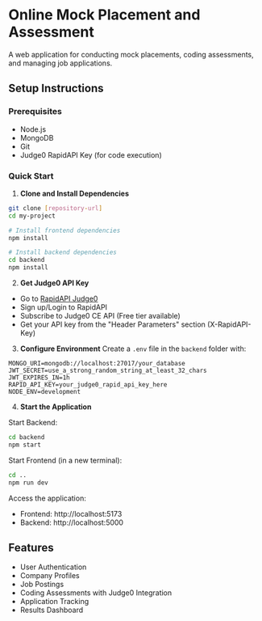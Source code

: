 # Online Mock Placement and Assessment

A web application for conducting mock placements, coding assessments, and managing job applications.

## Setup Instructions

### Prerequisites
- Node.js
- MongoDB
- Git
- Judge0 RapidAPI Key (for code execution)

### Quick Start

1. **Clone and Install Dependencies**
```bash
git clone [repository-url]
cd my-project

# Install frontend dependencies
npm install

# Install backend dependencies
cd backend
npm install
```

2. **Get Judge0 API Key**
- Go to [RapidAPI Judge0](https://rapidapi.com/judge0-official/api/judge0-ce)
- Sign up/Login to RapidAPI
- Subscribe to Judge0 CE API (Free tier available)
- Get your API key from the "Header Parameters" section (X-RapidAPI-Key)

3. **Configure Environment**
Create a `.env` file in the `backend` folder with:
```
MONGO_URI=mongodb://localhost:27017/your_database
JWT_SECRET=use_a_strong_random_string_at_least_32_chars
JWT_EXPIRES_IN=1h
RAPID_API_KEY=your_judge0_rapid_api_key_here
NODE_ENV=development
```

4. **Start the Application**

Start Backend:
```bash
cd backend
npm start
```

Start Frontend (in a new terminal):
```bash
cd ..
npm run dev
```

Access the application:
- Frontend: http://localhost:5173
- Backend: http://localhost:5000

## Features
- User Authentication
- Company Profiles
- Job Postings
- Coding Assessments with Judge0 Integration
- Application Tracking
- Results Dashboard
